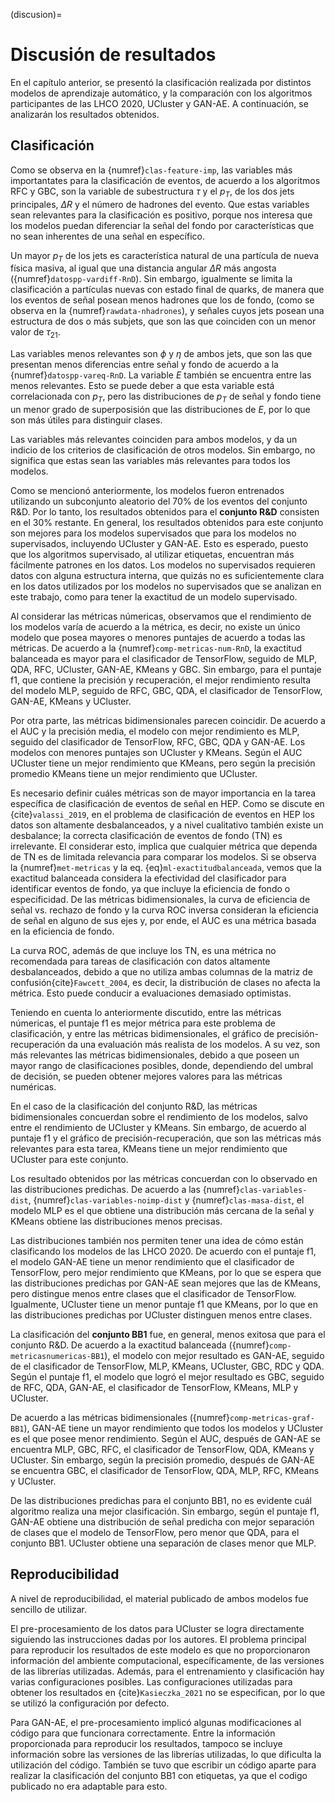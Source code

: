 (discusion)=
# Discusión de resultados

En el capítulo anterior, se presentó la clasificación realizada por distintos modelos de aprendizaje automático, y la comparación con los algoritmos participantes de las LHCO 2020, UCluster y GAN-AE. A continuación, se analizarán los resultados obtenidos.

## Clasificación
Como se observa en la {numref}`clas-feature-imp`, las variables más importantates para la clasificación de eventos, de acuerdo a los algoritmos RFC y GBC, son la variable de subestructura $\tau$ y el $p_T$, de los dos jets principales, $\Delta R$ y el número de hadrones del evento. Que estas variables sean relevantes para la clasificación es positivo, porque nos interesa que los modelos puedan diferenciar la señal del fondo por características que no sean inherentes de una señal en específico. 

Un mayor $p_T$ de los jets es característica natural de una partícula de nueva física masiva, al igual que una distancia angular $\Delta R$ más angosta ({numref}`datospp-vardiff-RnD`). Sin embargo, igualmente se limita la clasificación a partículas nuevas con estado final de quarks, de manera que los eventos de señal posean menos hadrones que los de fondo, (como se observa en la {numref}`rawdata-nhadrones`), y señales cuyos jets posean una estructura de dos o más subjets, que son las que coinciden con un menor valor de $\tau_{21}$. 

Las variables menos relevantes son $\phi$ y $\eta$ de ambos jets, que son las que presentan menos diferencias entre señal y fondo de acuerdo a la {numref}`datospp-vareq-RnD`. La variable $E$ también se encuentra entre las menos relevantes. Esto se puede deber a que esta variable está correlacionada con $p_T$, pero las distribuciones de $p_T$ de señal y fondo tiene un menor grado de superposisión que las distribuciones de $E$, por lo que son más útiles para distinguir clases.

Las variables más relevantes coinciden para ambos modelos, y da un indicio de los criterios de clasificación de otros modelos. Sin embargo, no significa que estas sean las variables más relevantes para todos los modelos.

Como se mencionó anteriormente, los modelos fueron entrenados utilizando un subconjunto aleatorio del 70% de los eventos del conjunto R&D. Por lo tanto, los resultados obtenidos para el **conjunto R&D** consisten en el 30% restante. En general, los resultados obtenidos para este conjunto son mejores para los modelos supervisados que para los modelos no supervisados, incluyendo UCluster y GAN-AE. Esto es esperado, puesto que los algoritmos supervisado, al utilizar etiquetas, encuentran más fácilmente patrones en los datos. Los modelos no supervisados requieren datos con alguna estructura interna, que quizás no es suficientemente clara en los datos utilizados por los modelos no supervisados que se analizan en este trabajo, como para tener la exactitud de un modelo supervisado.

Al considerar las métricas númericas, observamos que el rendimiento de los modelos varía de acuerdo a la métrica, es decir, no existe un único modelo que posea mayores o menores puntajes de acuerdo a todas las métricas. De acuerdo a la {numref}`comp-metricas-num-RnD`, la exactitud balanceada es mayor para el clasificador de TensorFlow, seguido de MLP, QDA, RFC, UCluster, GAN-AE, KMeans y GBC. Sin embargo, para el puntaje f1, que contiene la precisión y recuperación, el mejor rendimiento resulta del modelo MLP, seguido de RFC, GBC, QDA, el clasificador de TensorFlow, GAN-AE, KMeans y UCluster.

Por otra parte, las métricas bidimensionales parecen coincidir. De acuerdo a el AUC y la precisión media, el modelo con mejor rendimiento es MLP, seguido del clasificador de TensorFlow, RFC, GBC, QDA y GAN-AE. Los modelos con menores puntajes son UCluster y KMeans. Según el AUC UCluster tiene un mejor rendimiento que KMeans, pero según la precisión promedio KMeans tiene un mejor rendimiento que UCluster.

Es necesario definir cuáles métricas son de mayor importancia en la tarea específica de clasificación de eventos de señal en HEP. Como se discute en {cite}`valassi_2019`, en el problema de clasificación de eventos en HEP los datos son altamente desbalanceados, y a nivel cualitativo también existe un desbalance; la correcta clasificación de eventos de fondo (TN) es irrelevante. El considerar esto, implica que cualquier métrica que dependa de TN es de limitada relevancia para comparar los modelos. Si se observa la {numref}`met-metricas` y la eq. {eq}`ml-exactitudbalanceada`, vemos que la exactitud balanceada considera la efectividad del clasificador para identificar eventos de fondo, ya que incluye la eficiencia de fondo o especificidad. De las métricas bidimensionales, la curva de eficiencia de señal vs. rechazo de fondo y la curva ROC inversa consideran la eficiencia de señal en alguno de sus ejes y, por ende, el AUC es una métrica basada en la eficiencia de fondo.

La curva ROC, además de que incluye los TN, es una métrica no recomendada para tareas de clasificación con datos altamente desbalanceados, debido a que no utiliza ambas columnas de la matriz de confusión{cite}`Fawcett_2004`, es decir, la distribución de clases no afecta la métrica. Esto puede conducir a evaluaciones demasiado optimistas.

Teniendo en cuenta lo anteriormente discutido, entre las métricas númericas, el puntaje f1 es mejor métrica para este problema de clasificación, y entre las métricas bidimensionales, el gráfico de precisión-recuperación da una evaluación más realista de los modelos. A su vez, son más relevantes las métricas bidimensionales, debido a que poseen un mayor rango de clasificaciones posibles, donde, dependiendo del umbral de decisión, se pueden obtener mejores valores para las métricas numéricas.

En el caso de la clasificación del conjunto R&D, las métricas bidimensionales concuerdan sobre el rendimiento de los modelos, salvo entre el rendimiento de UCluster y KMeans. Sin embargo, de acuerdo al puntaje f1 y el gráfico de precisión-recuperación, que son las métricas más relevantes para esta tarea, KMeans tiene un mejor rendimiento que UCluster para este conjunto.

Los resultado obtenidos por las métricas concuerdan con lo observado en las distribuciones predichas. De acuerdo a las {numref}`clas-variables-dist`, {numref}`clas-variables-noimp-dist` y {numref}`clas-masa-dist`, el modelo MLP es el que obtiene una distribución más cercana de la señal y KMeans obtiene las distribuciones menos precisas. 

Las distribuciones también nos permiten tener una idea de cómo están clasificando los modelos de las LHCO 2020. De acuerdo con el puntaje f1, el modelo GAN-AE tiene un menor rendimiento que el clasificador de TensorFlow, pero mejor rendimiento que KMeans, por lo que se espera que las distribuciones predichas por GAN-AE sean mejores que las de KMeans, pero distingue menos entre clases que el clasificador de TensorFlow. Igualmente, UCluster tiene un menor puntaje f1 que KMeans, por lo que en las distribuciones predichas por UCluster distinguen menos entre clases.

La clasificación del **conjunto BB1** fue, en general, menos exitosa que para el conjunto R&D. De acuerdo a la exactitud balanceada ({numref}`comp-metricasnumericas-BB1`), el modelo con mejor resultado es GAN-AE, seguido de el clasificador de TensorFlow, MLP, KMeans, UCluster, GBC, RDC y QDA. Según el puntaje f1, el modelo que logró el mejor resultado es GBC, seguido de RFC, QDA, GAN-AE, el clasificador de TensorFlow, KMeans, MLP y UCluster. 

De acuerdo a las métricas bidimensionales ({numref}`comp-metricas-graf-BB1`), GAN-AE tiene un mayor rendimiento que todos los modelos y UCluster es el que posee menor rendimiento. Según el AUC, después de GAN-AE se encuentra MLP, GBC, RFC, el clasificador de TensorFlow, QDA, KMeans y UCluster. Sin embargo, según la precisión promedio, después de GAN-AE se encuentra GBC, el clasificador de TensorFlow, QDA, MLP, RFC, KMeans y UCluster.

De las distribuciones predichas para el conjunto BB1, no es evidente cuál algoritmo realiza una mejor clasificación. Sin embargo, según el puntaje f1, GAN-AE obtiene una distribución de señal predicha con mejor separación de clases que el modelo de TensorFlow, pero menor que QDA, para el conjunto BB1. UCluster obtiene una separación de clases menor que MLP.

## Reproducibilidad
A nivel de reproducibilidad, el material publicado de ambos modelos fue sencillo de utilizar. 

El pre-procesamiento de los datos para UCluster se logra directamente siguiendo las instrucciones dadas por los autores. El problema principal para reproducir los resultados de este modelo es que no proporcionaron información del ambiente computacional, específicamente, de las versiones de las librerías utilizadas. Además, para el entrenamiento y clasificación hay varias configuraciones posibles. Las configuraciones utilizadas para obtener los resultados en {cite}`Kasieczka_2021` no se especifican, por lo que se utilizó la configuración por defecto.

Para GAN-AE, el pre-procesamiento implicó algunas modificaciones al código para que funcionara correctamente. Entre la información proporcionada para reproducir los resultados, tampoco se incluye información sobre las versiones de las librerías utilizadas, lo que dificulta la utilización del código. También se tuvo que escribir un código aparte para realizar la clasificación del conjunto BB1 con etiquetas, ya que el codigo publicado no era adaptable para esto.